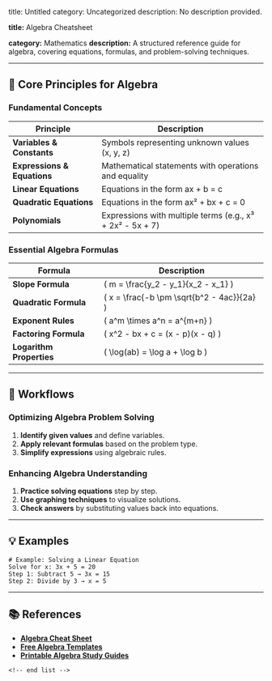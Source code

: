 title: Untitled
category: Uncategorized
description: No description provided.

**title:** Algebra Cheatsheet

**category:** Mathematics
**description:** A structured reference guide for algebra, covering equations, formulas, and problem-solving techniques.

---

## 🔢 **Core Principles for Algebra**

### **Fundamental Concepts**

| Principle                         | Description                                                 |
| --------------------------------- | ----------------------------------------------------------- |
| **Variables & Constants**   | Symbols representing unknown values (x, y, z)               |
| **Expressions & Equations** | Mathematical statements with operations and equality        |
| **Linear Equations**        | Equations in the form ax + b = c                            |
| **Quadratic Equations**     | Equations in the form ax² + bx + c = 0                     |
| **Polynomials**             | Expressions with multiple terms (e.g., x³ + 2x² - 5x + 7) |

### **Essential Algebra Formulas**

| Formula                        | Description                                  |
| ------------------------------ | -------------------------------------------- |
| **Slope Formula**        | \( m = \frac{y_2 - y_1}{x_2 - x_1} \)        |
| **Quadratic Formula**    | \( x = \frac{-b \pm \sqrt{b^2 - 4ac}}{2a} \) |
| **Exponent Rules**       | \( a^m \times a^n = a^{m+n} \)               |
| **Factoring Formula**    | \( x^2 - bx + c = (x - p)(x - q) \)          |
| **Logarithm Properties** | \( \log(ab) = \log a + \log b \)             |

---

## 🔄 **Workflows**

### **Optimizing Algebra Problem Solving**

1. **Identify given values** and define variables.
2. **Apply relevant formulas** based on the problem type.
3. **Simplify expressions** using algebraic rules.

### **Enhancing Algebra Understanding**

1. **Practice solving equations** step by step.
2. **Use graphing techniques** to visualize solutions.
3. **Check answers** by substituting values back into equations.

---

## 💡 **Examples**

```plaintext
# Example: Solving a Linear Equation
Solve for x: 3x + 5 = 20  
Step 1: Subtract 5 → 3x = 15  
Step 2: Divide by 3 → x = 5  
```

---

## 📚 **References**

- **[Algebra Cheat Sheet](https://www.templateroller.com/tags/3305-algebra-cheat-sheet/)**
- **[Free Algebra Templates](https://www.template.net/edit-online/487045/algebra-cheatsheet)**
- **[Printable Algebra Study Guides](https://www.templateroller.com/template/2637380/algebra-cheat-sheet.html)**

```
<!-- end list -->
```